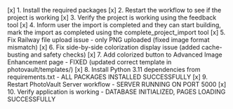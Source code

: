 [x] 1. Install the required packages
[x] 2. Restart the workflow to see if the project is working
[x] 3. Verify the project is working using the feedback tool
[x] 4. Inform user the import is completed and they can start building, mark the import as completed using the complete_project_import tool
[x] 5. Fix Railway file upload issue - only PNG uploaded (fixed image format mismatch)
[x] 6. Fix side-by-side colorization display issue (added cache-busting and safety checks)
[x] 7. Add colorized button to Advanced Image Enhancement page - FIXED (updated correct template in photovault/templates/)
[x] 8. Install Python 3.11 dependencies from requirements.txt - ALL PACKAGES INSTALLED SUCCESSFULLY
[x] 9. Restart PhotoVault Server workflow - SERVER RUNNING ON PORT 5000
[x] 10. Verify application is working - DATABASE INITIALIZED, PAGES LOADING SUCCESSFULLY